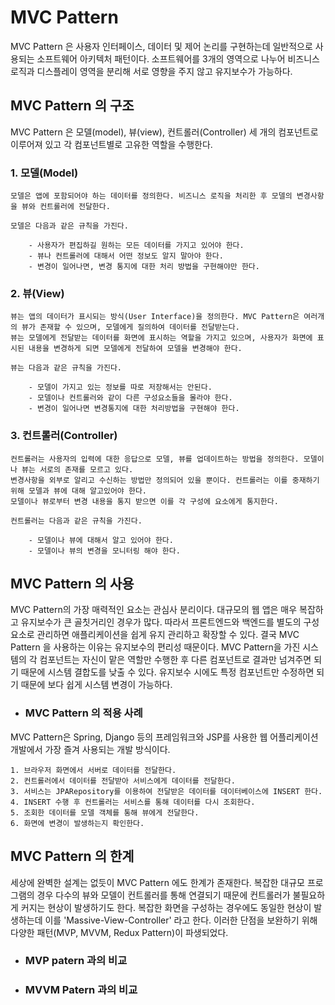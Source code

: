 # MVC Pattern

MVC Pattern 은 사용자 인터페이스, 데이터 및 제어 논리를 구현하는데 일반적으로 사용되는 소프트웨어 아키텍처 패턴이다. 소프트웨어를 3개의 영역으로 나누어 비즈니스 로직과 디스플레이 영역을 분리해 서로 영향을 주지 않고 유지보수가 가능하다.

## MVC Pattern 의 구조

 MVC Pattern 은 모델(model), 뷰(view), 컨트롤러(Controller) 세 개의 컴포넌트로 이루어져 있고 각 컴포넌트별로 고유한 역할을 수행한다.

### 1. 모델(Model)

    모델은 앱에 포함되어야 하는 데이터를 정의한다. 비즈니스 로직을 처리한 후 모델의 변경사항을 뷰와 컨트롤러에 전달한다. 

    모델은 다음과 같은 규칙을 가진다.

        - 사용자가 편집하길 원하는 모든 데이터를 가지고 있어야 한다.
        - 뷰나 컨트롤러에 대해서 어떤 정보도 알지 말아야 한다.
        - 변경이 일어나면, 변경 통지에 대한 처리 방법을 구현해야만 한다.

### 2. 뷰(View)

    뷰는 앱의 데이터가 표시되는 방식(User Interface)을 정의한다. MVC Pattern은 여러개의 뷰가 존재할 수 있으며, 모델에게 질의하여 데이터를 전달받는다. 
    뷰는 모델에게 전달받는 데이터를 화면에 표시하는 역할을 가지고 있으며, 사용자가 화면에 표시된 내용을 변경하게 되면 모델에게 전달하여 모델을 변경해야 한다.

    뷰는 다음과 같은 규칙을 가진다.

        - 모델이 가지고 있는 정보를 따로 저장해서는 안된다.
        - 모델이나 컨트롤러와 같이 다른 구성요소들을 몰라야 한다.
        - 변경이 일어나면 변경통지에 대한 처리방법을 구현해야 한다.

### 3. 컨트롤러(Controller)

    컨트롤러는 사용자의 입력에 대한 응답으로 모델, 뷰를 업데이트하는 방법을 정의한다. 모델이나 뷰는 서로의 존재를 모르고 있다. 
    변경사항을 외부로 알리고 수신하는 방법만 정의되어 있을 뿐이다. 컨트롤러는 이를 중재하기 위해 모델과 뷰에 대해 알고있어야 한다. 
    모델이나 뷰로부터 변경 내용을 통지 받으면 이를 각 구성에 요소에게 통지한다.

    컨트롤러는 다음과 같은 규칙을 가진다.

        - 모델이나 뷰에 대해서 알고 있어야 한다.
        - 모델이나 뷰의 변경을 모니터링 해야 한다.

## MVC Pattern 의 사용

MVC Pattern의 가장 매력적인 요소는 관심사 분리이다. 대규모의 웹 앱은 매우 복잡하고 유지보수가 큰 골칫거리인 경우가 많다. 따라서 프론트엔드와 백엔드를 별도의 구성 요소로 관리하면 애플리케이션을 쉽게 유지 관리하고 확장할 수 있다. 결국 MVC Pattern 을 사용하는 이유는 유지보수의 편리성 때문이다. MVC Pattern을 가진 시스템의 각 컴포넌트는 자신이 맡은 역할만 수행한 후 다른 컴포넌트로 결과만 넘겨주면 되기 때문에 시스템 결합도를 낮출 수 있다. 유지보수 시에도 특정 컴포넌트만 수정하면 되기 때문에 보다 쉽게 시스템 변경이 가능하다.

- ### MVC Pattern 의 적용 사례

MVC Pattern은 Spring, Django 등의 프레임워크와 JSP를 사용한 웹 어플리케이션 개발에서 가장 즐겨 사용되는 개발 방식이다. 

    1. 브라우저 화면에서 서버로 데이터를 전달한다.
    2. 컨트롤러에서 데이터를 전달받아 서비스에게 데이터를 전달한다.
    3. 서비스는 JPARepository를 이용하여 전달받은 데이터를 데이터베이스에 INSERT 한다.
    4. INSERT 수행 후 컨트롤러는 서비스를 통해 데이터를 다시 조회한다.
    5. 조회한 데이터를 모델 객체를 통해 뷰에게 전달한다.
    6. 화면에 변경이 발생하는지 확인한다.

## MVC Pattern 의 한계

세상에 완벽한 설계는 없듯이 MVC Pattern 에도 한계가 존재한다. 복잡한 대규모 프로그램의 경우 다수의 뷰와 모델이 컨트롤러를 통해 연결되기 때문에 컨트롤러가 불필요하게 커지는 현상이 발생하기도 한다. 복잡한 화면을 구성하는 경우에도 동일한 현상이 발생하는데 이를 'Massive-View-Controller' 라고 한다. 이러한 단점을 보완하기 위해 다양한 패턴(MVP, MVVM, Redux Pattern)이 파생되었다.

- ### MVP patern 과의 비교


- ### MVVM Patern 과의 비교



